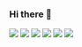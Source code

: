 ### Hi there 👋

<!--
**yabsiraditya/yabsiraditya** is a ✨ _special_ ✨ repository because its `README.md` (this file) appears on your GitHub profile.

Here are some ideas to get you started:

- 🔭 I’m currently working on ...
- 🌱 I’m currently learning ...
- 👯 I’m looking to collaborate on ...
- 🤔 I’m looking for help with ...
- 💬 Ask me about ...
- 📫 How to reach me: ...
- 😄 Pronouns: ...
- ⚡ Fun fact: ...
-->


![](https://github-profile-summary-cards.vercel.app/api/cards/profile-details?username=yabsiraditya&theme=vue)
![](https://github-profile-summary-cards.vercel.app/api/cards/repos-per-language?username=yabsiraditya&theme=vue)
![](https://github-profile-summary-cards.vercel.app/api/cards/most-commit-language?username=yabsiraditya&theme=vue)
![](https://github-profile-summary-cards.vercel.app/api/cards/stats?username=yabsiraditya&theme=vue)
![](https://github-profile-summary-cards.vercel.app/api/cards/productive-time?username=yabsiraditya&theme=vue)
![](https://github-readme-streak-stats.herokuapp.com/?user=yabsiraditya&theme=vue&hide_border=true)
